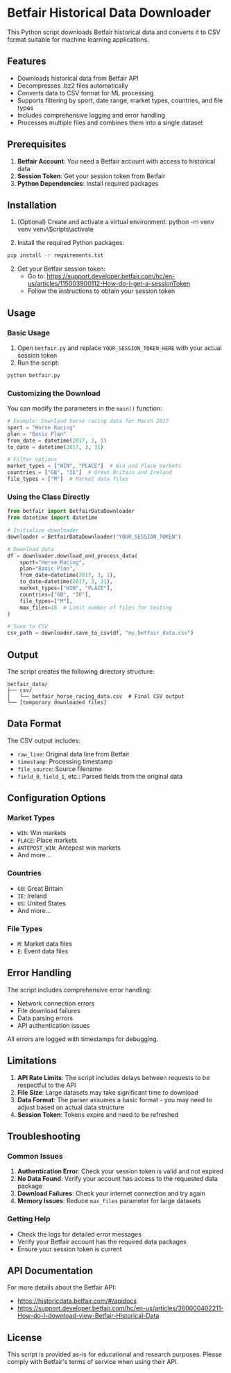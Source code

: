 # Betfair Historical Data Downloader

This Python script downloads Betfair historical data and converts it to CSV format suitable for machine learning applications.

## Features

- Downloads historical data from Betfair API
- Decompresses .bz2 files automatically
- Converts data to CSV format for ML processing
- Supports filtering by sport, date range, market types, countries, and file types
- Includes comprehensive logging and error handling
- Processes multiple files and combines them into a single dataset

## Prerequisites

1. **Betfair Account**: You need a Betfair account with access to historical data
2. **Session Token**: Get your session token from Betfair
3. **Python Dependencies**: Install required packages

## Installation

1. (Optional) Create and activate a virtual environment:
python -m venv venv
venv\Scripts\activate


1. Install the required Python packages:
```bash
pip install -r requirements.txt
```

2. Get your Betfair session token:
   - Go to: https://support.developer.betfair.com/hc/en-us/articles/115003900112-How-do-I-get-a-sessionToken
   - Follow the instructions to obtain your session token

## Usage

### Basic Usage

1. Open `betfair.py` and replace `YOUR_SESSION_TOKEN_HERE` with your actual session token
2. Run the script:
```bash
python betfair.py
```

### Customizing the Download

You can modify the parameters in the `main()` function:

```python
# Example: Download horse racing data for March 2017
sport = "Horse Racing"
plan = "Basic Plan"
from_date = datetime(2017, 3, 1)
to_date = datetime(2017, 3, 31)

# Filter options
market_types = ["WIN", "PLACE"]  # Win and Place markets
countries = ["GB", "IE"]  # Great Britain and Ireland
file_types = ["M"]  # Market data files
```

### Using the Class Directly

```python
from betfair import BetfairDataDownloader
from datetime import datetime

# Initialize downloader
downloader = BetfairDataDownloader("YOUR_SESSION_TOKEN")

# Download data
df = downloader.download_and_process_data(
    sport="Horse Racing",
    plan="Basic Plan",
    from_date=datetime(2017, 3, 1),
    to_date=datetime(2017, 3, 31),
    market_types=["WIN", "PLACE"],
    countries=["GB", "IE"],
    file_types=["M"],
    max_files=10  # Limit number of files for testing
)

# Save to CSV
csv_path = downloader.save_to_csv(df, "my_betfair_data.csv")
```

## Output

The script creates the following directory structure:
```
betfair_data/
├── csv/
│   └── betfair_horse_racing_data.csv  # Final CSV output
└── [temporary downloaded files]
```

## Data Format

The CSV output includes:
- `raw_line`: Original data line from Betfair
- `timestamp`: Processing timestamp
- `file_source`: Source filename
- `field_0`, `field_1`, etc.: Parsed fields from the original data

## Configuration Options

### Market Types
- `WIN`: Win markets
- `PLACE`: Place markets
- `ANTEPOST_WIN`: Antepost win markets
- And more...

### Countries
- `GB`: Great Britain
- `IE`: Ireland
- `US`: United States
- And more...

### File Types
- `M`: Market data files
- `E`: Event data files

## Error Handling

The script includes comprehensive error handling:
- Network connection errors
- File download failures
- Data parsing errors
- API authentication issues

All errors are logged with timestamps for debugging.

## Limitations

1. **API Rate Limits**: The script includes delays between requests to be respectful to the API
2. **File Size**: Large datasets may take significant time to download
3. **Data Format**: The parser assumes a basic format - you may need to adjust based on actual data structure
4. **Session Token**: Tokens expire and need to be refreshed

## Troubleshooting

### Common Issues

1. **Authentication Error**: Check your session token is valid and not expired
2. **No Data Found**: Verify your account has access to the requested data package
3. **Download Failures**: Check your internet connection and try again
4. **Memory Issues**: Reduce `max_files` parameter for large datasets

### Getting Help

- Check the logs for detailed error messages
- Verify your Betfair account has the required data packages
- Ensure your session token is current

## API Documentation

For more details about the Betfair API:
- https://historicdata.betfair.com/#/apidocs
- https://support.developer.betfair.com/hc/en-us/articles/360000402211-How-do-I-download-view-Betfair-Historical-Data

## License

This script is provided as-is for educational and research purposes. Please comply with Betfair's terms of service when using their API. 